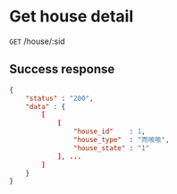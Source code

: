 # Get house detail

`GET` /house/:sid

## Success response

``` json
{
    "status" : "200",
    "data" : {
        [
            [
                "house_id"    : 1,
                "house_type"  : "而咳咳",
                "house_state" : "1"
            ], ...
        ]
    }
}
```